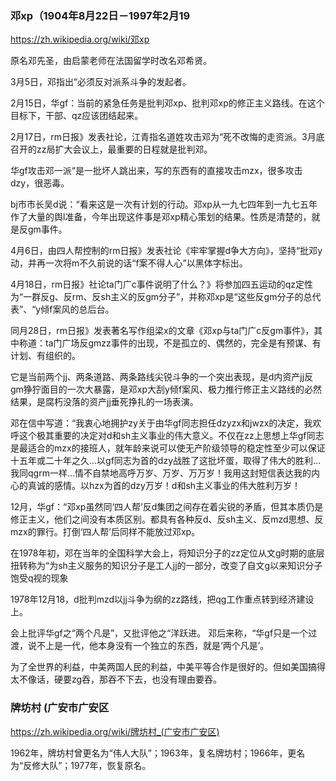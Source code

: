 ### 邓xp（1904年8月22日－1997年2月19
https://zh.wikipedia.org/wiki/邓xp

原名邓先圣，由启蒙老师在法国留学时改名邓希贤。

3月5日，邓指出“必须反对派系斗争的发起者。

2月15日，华gf：当前的紧急任务是批判邓xp、批判邓xp的修正主义路线。在这个目标下，干部、qz应该团结起来。

2月17日，rm日报》发表社论，江青指名道姓攻击邓为“死不改悔的走资派。3月底召开的zz局扩大会议上，最重要的日程就是批判邓。

华gf攻击邓一派“是一批坏人跳出来，写的东西有的直接攻击mzx，很多攻击dzy，很恶毒。

  bj市市长吴d说：“看来这是一次有计划的行动。邓xp从一九七四年到一九七五年作了大量的舆l准备，今年出现这件事是邓xp精心策划的结果。性质是清楚的，就是反gm事件。

4月6日，由四人帮控制的rm日报》发表社论《牢牢掌握d争大方向》，坚持“批邓y动，并再一次将m不久前说的话“f案不得人心”以黑体字标出。

4月18日，rm日报》社论ta门广c事件说明了什么？》将参加四五运动的qz定性为“一群反g、反rm、反sh主义的反gm分子”，并称邓xp是“这些反gm分子的总代表”、“y倾f案风的总后台。

  同月28日，rm日报》发表著名写作组梁x的文章《邓xp与ta门广c反gm事件》，其中称道：ta门广场反gmzz事件的出现，不是孤立的、偶然的，完全是有预谋、有计划、有组织的。

  它是当前两个jj、两条道路、两条路线尖锐斗争的一个突出表现，是d内资产jj反gm狰狞面目的一次大暴露，是邓xp大刮y倾f案风、极力推行修正主义路线的必然结果，是腐朽没落的资产jj垂死挣扎的一场表演。

邓在信中写道：“我衷心地拥护zy关于由华gf同志担任dzyzx和jwzx的决定，我欢呼这个极其重要的决定对d和sh主义事业的伟大意义。不仅在zz上思想上华gf同志是最适合的mzx的接班人，就年龄来说可以使无产阶级领导的稳定性至少可以保证十五年或二十年之久…以gf同志为首的dzy战胜了这批坏蛋，取得了伟大的胜利…我同qgrm一样…情不自禁地高呼万岁、万岁、万万岁！我用这封短信表达我的内心的真诚的感情。以hzx为首的dzy万岁！d和sh主义事业的伟大胜利万岁！

12月，华gf：“邓xp虽然同‘四人帮’反d集团之间存在着尖锐的矛盾，但其本质仍是修正主义，他们之间没有本质区别。都具有各种反d、反sh主义、反mzd思想、反mzx的罪行。打倒‘四人帮’后同样不能放过邓xp。

在1978年初，邓在当年的全国科学大会上，将知识分子的zz定位从文g时期的底层扭转称为“为sh主义服务的知识分子是工人jj的一部分，改变了自文g以来知识分子饱受q视的现象

1978年12月18，d批判mzd以jj斗争为纲的zz路线，把qg工作重点转到经济建设上。

会上批评华gf之“两个凡是”，又批评他之“洋跃进。
  邓后来称，“华gf只是一个过渡，说不上是一代，他本身没有一个独立的东西，就是‘两个凡是’。

为了全世界的利益，中美两国人民的利益，中美平等合作是很好的。但如美国搞得太不像话，硬要zg吞，那吞不下去，也没有理由要吞。

### 牌坊村 (广安市广安区
https://zh.wikipedia.org/wiki/牌坊村_(广安市广安区)

1962年，牌坊村曾更名为“伟人大队”；1963年，复名牌坊村；1966年，更名为“反修大队”；1977年，恢复原名。
